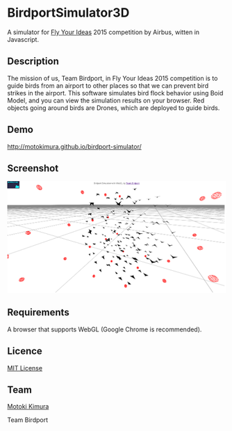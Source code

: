 BirdportSimulator3D
====
A simulator for [Fly Your Ideas](https://www.airbus-fyi.com/) 2015 competition by Airbus, witten in Javascript.

## Description

The mission of us, Team Birdport, in Fly Your Ideas 2015 competition is 
to guide birds from an airport to other places so that we can prevent bird strikes in the airport. 
This software simulates bird flock behavior using Boid Model, and you can view the simulation results on your browser.
Red objects going around birds are Drones, which are deployed to guide birds. 

## Demo

http://motokimura.github.io/birdport-simulator/

## Screenshot

<img src="screen_capture.png" />

## Requirements

A browser that supports WebGL (Google Chrome is recommended).

## Licence

[MIT License](LICENSE.txt)

## Team

[Motoki Kimura](https://github.com/motokimura)

Team Birdport
